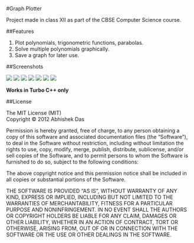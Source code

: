 #Graph Plotter

Project made in class XII as part of the CBSE Computer Science course.

##Features

1. Plot polynomials, trigonometric functions, parabolas.
2. Solve multiple polynomials graphically.
3. Save a graph for later use.

##Screenshots

![](https://raw.github.com/abhshkdz/graph-plotter/master/pics/welcome.png)
![](https://raw.github.com/abhshkdz/graph-plotter/master/pics/menu1.png)
![](https://raw.github.com/abhshkdz/graph-plotter/master/pics/menu2.png)
![](https://raw.github.com/abhshkdz/graph-plotter/master/pics/graph1.png)
![](https://raw.github.com/abhshkdz/graph-plotter/master/pics/graph2.png)
![](https://raw.github.com/abhshkdz/graph-plotter/master/pics/graph3.png)
![](https://raw.github.com/abhshkdz/graph-plotter/master/pics/graph4.png)

**Works in Turbo C++ only**

##License

The MIT License (MIT)  
Copyright © 2012 Abhishek Das

Permission is hereby granted, free of charge, to any person obtaining a copy
of this software and associated documentation files (the “Software”), to deal
in the Software without restriction, including without limitation the rights
to use, copy, modify, merge, publish, distribute, sublicense, and/or sell
copies of the Software, and to permit persons to whom the Software is
furnished to do so, subject to the following conditions:

The above copyright notice and this permission notice shall be included in
all copies or substantial portions of the Software.

THE SOFTWARE IS PROVIDED “AS IS”, WITHOUT WARRANTY OF ANY KIND, EXPRESS OR
IMPLIED, INCLUDING BUT NOT LIMITED TO THE WARRANTIES OF MERCHANTABILITY,
FITNESS FOR A PARTICULAR PURPOSE AND NONINFRINGEMENT. IN NO EVENT SHALL THE
AUTHORS OR COPYRIGHT HOLDERS BE LIABLE FOR ANY CLAIM, DAMAGES OR OTHER
LIABILITY, WHETHER IN AN ACTION OF CONTRACT, TORT OR OTHERWISE, ARISING FROM,
OUT OF OR IN CONNECTION WITH THE SOFTWARE OR THE USE OR OTHER DEALINGS IN
THE SOFTWARE.